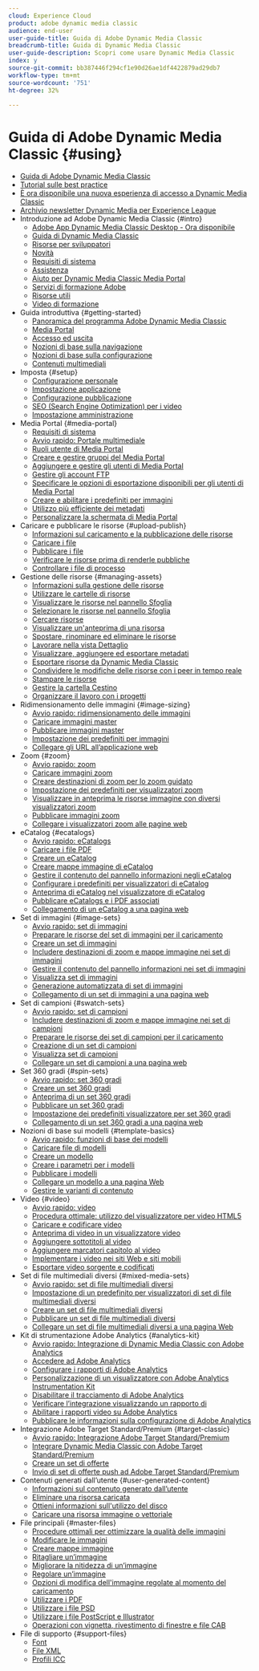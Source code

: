 ```yaml
---
cloud: Experience Cloud
product: adobe dynamic media classic
audience: end-user
user-guide-title: Guida di Adobe Dynamic Media Classic
breadcrumb-title: Guida di Dynamic Media Classic
user-guide-description: Scopri come usare Dynamic Media Classic
index: y
source-git-commit: bb387446f294cf1e90d26ae1df4422879ad29db7
workflow-type: tm+mt
source-wordcount: '751'
ht-degree: 32%

---
```



# Guida di Adobe Dynamic Media Classic {#using}

+ [Guida di Adobe Dynamic Media Classic](home.md)
+ [Tutorial sulle best practice](https://experienceleague.adobe.com/docs/experience-manager-learn/dynamic-media-classic-tutorial/overview.html)
+ [È ora disponibile una nuova esperienza di accesso a Dynamic Media Classic](new-ui-2020.md)
+ [Archivio newsletter Dynamic Media per Experience League](dynamic-media-newsletter.md)
+ Introduzione ad Adobe Dynamic Media Classic {#intro}
   + [Adobe App Dynamic Media Classic Desktop - Ora disponibile](dynamic-media-classic-desktop-app.md)
   + [Guida di Dynamic Media Classic](introduction.md)
   + [Risorse per sviluppatori](developer-resources.md)
   + [Novità](whats-new.md)
   + [Requisiti di sistema](system-requirements.md)
   + [Assistenza](support.md)
   + [Aiuto per Dynamic Media Classic Media Portal](help-dmc-media-portal.md)
   + [Servizi di formazione Adobe](training-services.md)
   + [Risorse utili](popular-resources.md)
   + [Video di formazione](training-videos.md)
+ Guida introduttiva {#getting-started}
   + [Panoramica del programma Adobe Dynamic Media Classic](dmc-platform-overview.md)
   + [Media Portal](media-portal.md)
   + [Accesso ed uscita](signing-out.md)
   + [Nozioni di base sulla navigazione](navigation-basics.md)
   + [Nozioni di base sulla configurazione](setup-basics.md)
   + [Contenuti multimediali](rich-media.md)
+ Imposta {#setup}
   + [Configurazione personale](personal-setup.md)
   + [Impostazione applicazione](application-setup.md)
   + [Configurazione pubblicazione](publish-setup.md)
   + [SEO (Search Engine Optimization) per i video](video-seo-search-engine-optimization.md)
   + [Impostazione amministrazione](administration-setup.md)
+ Media Portal {#media-portal}
   + [Requisiti di sistema](system-requirements-1.md)
   + [Avvio rapido: Portale multimediale](quick-start-media-portal-administration.md)
   + [Ruoli utente di Media Portal](media-portal-user-roles.md)
   + [Creare e gestire gruppi del Media Portal](creating-media-portal-groups.md)
   + [Aggiungere e gestire gli utenti di Media Portal](adding-media-portal-users.md)
   + [Gestire gli account FTP](ftp-accounts.md)
   + [Specificare le opzioni di esportazione disponibili per gli utenti di Media Portal](specifying-export-options-available-media.md)
   + [Creare e abilitare i predefiniti per immagini](creating-enabling-image-presets.md)
   + [Utilizzo più efficiente dei metadati](making-efficient-metadata.md)
   + [Personalizzare la schermata di Media Portal](customizing-media-portal-screen.md)
+ Caricare e pubblicare le risorse {#upload-publish}
   + [Informazioni sul caricamento e la pubblicazione delle risorse](about-asset-upload-publish.md)
   + [Caricare i file](uploading-files.md)
   + [Pubblicare i file](publishing-files.md)
   + [Verificare le risorse prima di renderle pubbliche](testing-assets-making-them-public.md)
   + [Controllare i file di processo](checking-job-files.md)
+ Gestione delle risorse {#managing-assets}
   + [Informazioni sulla gestione delle risorse](about-managing-assets.md)
   + [Utilizzare le cartelle di risorse](asset-folders.md)
   + [Visualizzare le risorse nel pannello Sfoglia](viewing-assets-browse-panel.md)
   + [Selezionare le risorse nel pannello Sfoglia](selecting-assets-browse-panel.md)
   + [Cercare risorse](searching-assets.md)
   + [Visualizzare un&#39;anteprima di una risorsa](previewing-asset.md)
   + [Spostare, rinominare ed eliminare le risorse](moving-renaming-deleting-assets.md)
   + [Lavorare nella vista Dettaglio](detail-view.md)
   + [Visualizzare, aggiungere ed esportare metadati](viewing-adding-exporting-metadata.md)
   + [Esportare risorse da Dynamic Media Classic](exporting-assets-from-dmc.md)
   + [Condividere le modifiche delle risorse con i peer in tempo reale](sharing-asset-changes-peers-real.md)
   + [Stampare le risorse](printing-assets.md)
   + [Gestire la cartella Cestino](trash-folder.md)
   + [Organizzare il lavoro con i progetti](organizing-projects.md)
+ Ridimensionamento delle immagini {#image-sizing}
   + [Avvio rapido: ridimensionamento delle immagini](quick-start-image-sizing.md)
   + [Caricare immagini master](uploading-master-images.md)
   + [Pubblicare immagini master](publishing-master-images.md)
   + [Impostazione dei predefiniti per immagini](setting-image-presets.md)
   + [Collegare gli URL all’applicazione web](linking-urls-web-application.md)
+ Zoom {#zoom}
   + [Avvio rapido: zoom](quick-start-zoom.md)
   + [Caricare immagini zoom](uploading-zoom-images.md)
   + [Creare destinazioni di zoom per lo zoom guidato](creating-zoom-targets-guided-zoom.md)
   + [Impostazione dei predefiniti per visualizzatori zoom](setting-zoom-viewer-presets.md)
   + [Visualizzare in anteprima le risorse immagine con diversi visualizzatori zoom](previewing-image-assets-different-zoom.md)
   + [Pubblicare immagini zoom](publishing-zoom-images.md)
   + [Collegare i visualizzatori zoom alle pagine web](linking-zoom-viewers-web-pages.md)
+ eCatalog {#ecatalogs}
   + [Avvio rapido: eCatalogs](quick-start-ecatalog.md)
   + [Caricare i file PDF](uploading-pdf-files.md)
   + [Creare un eCatalog](creating-ecatalog.md)
   + [Creare mappe immagine di eCatalog](creating-ecatalog-image-maps.md)
   + [Gestire il contenuto del pannello informazioni negli eCatalog](info-panel-content-ecatalog.md)
   + [Configurare i predefiniti per visualizzatori di eCatalog](setting-ecatalog-viewer-presets.md)
   + [Anteprima di eCatalog nel visualizzatore di eCatalog](previewing-ecatalogs-ecatalog-viewer.md)
   + [Pubblicare eCatalogs e i PDF associati](publishing-ecatalogs-associated-pdfs.md)
   + [Collegamento di un eCatalog a una pagina web](linking-ecatalog-web-page.md)
+ Set di immagini {#image-sets}
   + [Avvio rapido: set di immagini](quick-start-image-sets.md)
   + [Preparare le risorse del set di immagini per il caricamento](preparing-image-set-assets-upload.md)
   + [Creare un set di immagini](creating-image-set.md)
   + [Includere destinazioni di zoom e mappe immagine nei set di immagini](including-zoom-targets-image-maps-image-sets.md)
   + [Gestire il contenuto del pannello informazioni nei set di immagini](info-panel-content-image-sets.md)
   + [Visualizza set di immagini](viewing-image-sets.md)
   + [Generazione automatizzata di set di immagini](automated-image-set-generation.md)
   + [Collegamento di un set di immagini a una pagina web](linking-image-set-web-page.md)
+ Set di campioni {#swatch-sets}
   + [Avvio rapido: set di campioni](quick-start-swatch-sets.md)
   + [Includere destinazioni di zoom e mappe immagine nei set di campioni](including-zoom-targets-image-maps-swatch-sets.md)
   + [Preparare le risorse dei set di campioni per il caricamento](preparing-swatch-set-assets-upload.md)
   + [Creazione di un set di campioni](creating-swatch-set.md)
   + [Visualizza set di campioni](viewing-swatch-sets.md)
   + [Collegare un set di campioni a una pagina web](linking-swatch-set-web-page.md)
+ Set 360 gradi {#spin-sets}
   + [Avvio rapido: set 360 gradi](quick-start-spin-sets.md)
   + [Creare un set 360 gradi](creating-spin-set.md)
   + [Anteprima di un set 360 gradi](previewing-spin-set.md)
   + [Pubblicare un set 360 gradi](publishing-spin-set.md)
   + [Impostazione dei predefiniti visualizzatore per set 360 gradi](setting-spin-set-viewer-presets.md)
   + [Collegamento di un set 360 gradi a una pagina web](linking-spin-set-web-page.md)
+ Nozioni di base sui modelli {#template-basics}
   + [Avvio rapido: funzioni di base dei modelli](quick-start-template-basics.md)
   + [Caricare file di modelli](uploading-template-files.md)
   + [Creare un modello](creating-template.md)
   + [Creare i parametri per i modelli](creating-template-parameters.md)
   + [Pubblicare i modelli](publishing-templates.md)
   + [Collegare un modello a una pagina Web](linking-template-web-page.md)
   + [Gestire le varianti di contenuto](content-variations.md)
+ Video {#video}
   + [Avvio rapido: video](quick-start-video.md)
   + [Procedura ottimale: utilizzo del visualizzatore per video HTML5](best-practice-using-html5-video.md)
   + [Caricare e codificare video](uploading-encoding-videos.md)
   + [Anteprima di video in un visualizzatore video](previewing-videos-video-viewer.md)
   + [Aggiungere sottotitoli al video](adding-captions-video.md)
   + [Aggiungere marcatori capitolo al video](adding-chapter-markers-video.md)
   + [Implementare i video nei siti Web e siti mobili](deploying-video-websites-mobile-sites.md)
   + [Esportare video sorgente e codificati](exporting-source-encoded-videos.md)
+ Set di file multimediali diversi {#mixed-media-sets}
   + [Avvio rapido: set di file multimediali diversi](quick-start-mixed-media-sets.md)
   + [Impostazione di un predefinito per visualizzatori di set di file multimediali diversi](setting-mixed-media-set-viewer.md)
   + [Creare un set di file multimediali diversi](creating-mixed-media-set.md)
   + [Pubblicare un set di file multimediali diversi](publishing-mixed-media-set.md)
   + [Collegare un set di file multimediali diversi a una pagina Web](linking-mixed-media-set-web.md)
+ Kit di strumentazione Adobe Analytics {#analytics-kit}
   + [Avvio rapido: Integrazione di Dynamic Media Classic con Adobe Analytics](quick-start-integrating-dmc-analytics.md)
   + [Accedere ad Adobe Analytics](log-analytics.md)
   + [Configurare i rapporti di Adobe Analytics](configuring-analytics-reports.md)
   + [Personalizzazione di un visualizzatore con Adobe Analytics Instrumentation Kit](instrumenting-viewer-using-analytics-instrumentation.md)
   + [Disabilitare il tracciamento di Adobe Analytics](disabling-analytics-tracking.md)
   + [Verificare l’integrazione visualizzando un rapporto di ](testing-integration-viewing-analytics-report.md)
   + [Abilitare i rapporti video su Adobe Analytics](enabling-analytics-video-reports.md)
   + [Pubblicare le informazioni sulla configurazione di Adobe Analytics](publishing-analytics-configuration-information.md)
+ Integrazione Adobe Target Standard/Premium {#target-classic}
   + [Avvio rapido: Integrazione Adobe Target Standard/Premium](quick-start-target-integration.md)
   + [Integrare Dynamic Media Classic con Adobe Target Standard/Premium](integrating-dmc-with-target.md)
   + [Creare un set di offerte](creating-offer-set.md)
   + [Invio di set di offerte push ad Adobe Target Standard/Premium](pushing-offer-sets-target.md)
+ Contenuti generati dall’utente {#user-generated-content}
   + [Informazioni sul contenuto generato dall’utente](about-ugc.md)
   + [Eliminare una risorsa caricata](deleting-uploaded-asset.md)
   + [Ottieni informazioni sull&#39;utilizzo del disco](getting-disk-usage-information.md)
   + [Caricare una risorsa immagine o vettoriale](uploading-image-asset-or-vector.md)
+ File principali {#master-files}
   + [Procedure ottimali per ottimizzare la qualità delle immagini](best-practices-optimizing-quality-images.md)
   + [Modificare le immagini](editing-images.md)
   + [Creare mappe immagine](creating-image-maps.md)
   + [Ritagliare un’immagine](cropping-image.md)
   + [Migliorare la nitidezza di un’immagine](sharpening-image.md)
   + [Regolare un’immagine](adjusting-image.md)
   + [Opzioni di modifica dell&#39;immagine regolate al momento del caricamento](image-editing-options-upload.md)
   + [Utilizzare i PDF](pdfs.md)
   + [Utilizzare i file PSD](psd-files.md)
   + [Utilizzare i file PostScript e Illustrator](postscript-illustrator-files.md)
   + [Operazioni con vignetta, rivestimento di finestre e file CAB](vignette-window-covering-cabinet-files.md)
+ File di supporto {#support-files}
   + [Font](fonts.md)
   + [File XML](xml-files.md)
   + [Profili ICC](icc-profiles.md)
